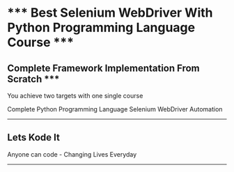  
# *** Best Selenium WebDriver With Python Programming Language Course ***

## Complete Framework Implementation From Scratch ***

You achieve two targets with one single course

Complete Python Programming Language
Selenium WebDriver Automation

---
## Lets Kode It
Anyone can code - Changing Lives Everyday

---